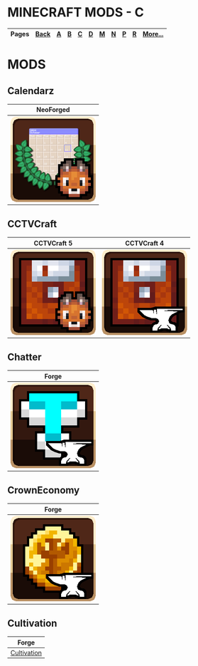 # MINECRAFT MODS - C
| Pages | [Back](https://github.com/northwesttrees-gaming) | [A](https://github.com/northwesttrees-gaming/.github/tree/main/pages/a) | [B](https://github.com/northwesttrees-gaming/.github/tree/main/pages/b) | [C](https://github.com/northwesttrees-gaming/.github/tree/main/pages/c) | [D](https://github.com/northwesttrees-gaming/.github/tree/main/pages/d) | [M](https://github.com/northwesttrees-gaming/.github/tree/main/pages/m) | [N](https://github.com/northwesttrees-gaming/.github/tree/main/pages/n) | [P](https://github.com/northwesttrees-gaming/.github/tree/main/pages/p) | [R](https://github.com/northwesttrees-gaming/.github/tree/main/pages/r) | [More...](https://github.com/northwesttrees-gaming/.github/blob/main/pages/_more) |
| --- | --- | --- | --- | --- | --- | --- | --- | --- | --- | --- |

# MODS
## Calendarz
| NeoForged |
| --- |
| [![Calendarz Logo](https://github.com/northwesttrees-gaming/.github/blob/main/mods/logos/calendarz_neoforged_logo_github.png)](https://github.com/northwesttrees-gaming/calendarz) |

## CCTVCraft
| CCTVCraft 5 | CCTVCraft 4 |
| --- | --- |
| [![cctvcraft_logo](https://github.com/northwesttrees-gaming/.github/blob/main/mods/logos/cctvcraft_neoforged_logo_github.png)](https://github.com/northwesttrees-gaming/CCTVCraft) | [![cctvcraft_logo](https://github.com/northwesttrees-gaming/.github/blob/main/mods/logos/cctvcraft_minecraft_forge_logo_github.png)](https://github.com/northwesttrees-gaming/CCTV-Craft-Forge) | 

## Chatter
| Forge |
| --- |
| [![chatter_logo](https://github.com/northwesttrees-gaming/.github/blob/main/mods/logos/chatter_minecraft_forge_logo_github.png)](https://github.com/northwesttrees-gaming/Chatter) |

## CrownEconomy
| Forge |
| --- |
| [![myeconomy_logo](https://github.com/northwesttrees-gaming/.github/blob/main/mods/logos/myeconomy_minecraft_forge_logo_github.png)](https://github.com/northwesttrees-gaming/CrownEconomy) |

## Cultivation
| Forge |
| --- |
| [Cultivation](https://github.com/northwesttrees-gaming/Cultivation) |

